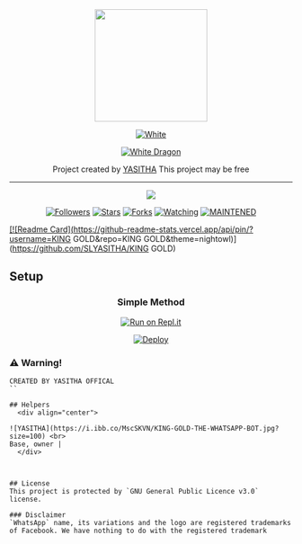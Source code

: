 
<div align="center">
  <img border-radius: 15px src="https://i.ibb.co/MscSKVN/KING-GOLD-THE-WHATSAPP-BOT.jpg" width="200" height="200"/>
  <p align="center">
<a href="#"><img title="White" src="https://img.shields.io/badge/KING GOLD PUBLIC-blue?colorA=%23ff0000&colorB=%23017e40&style=for-the-badge"></a>
</p>
  <p align="center">
<a href="https://github.com/SLYASITHA"><img title="White Dragon" src="https://img.shields.io/badge/Created by YASITHA-dqz/JulieMwol?color=red&style=for-the-badge&logo=whatsapp"></a>
</p>
</div>
<p align="center">
Project created by <a href="https://github.com/SLYASITHA"> YASITHA</a> This project may be free
    <br
       | © |
        owner |
    <br> 
</p>

----

  <p align="center">
  <a href="https://github.com/SLYASITHA">
    <img src="https://img.shields.io/github/repo-size/SLYASITHA/KING GOLD?color=green&label=Repo%20total%20size&style=plastic">
<p align="center">
<a href="https://github.com/SLYASITHA/followers"><img title="Followers" src="https://img.shields.io/github/followers/KING GOLD?color=blue&style=flat-square"></a>
<a href="https://github.com/SLYASITHA/KING GOLD/stargazers"><img title="Stars" src="https://img.shields.io/github/stars/SLYASITHA/KING GOLD?color=blue&style=flat-square"></a>
<a href="https://github.com/SLYASITHA/KING GOLD/network/members"><img title="Forks" src="https://img.shields.io/github/forks/SLYASITHA/KING GOLD?color=blue&style=flat-square"></a>
<a href="https://github.com/SLYASITHA/KING GOLD/watchers"><img title="Watching" src="https://img.shields.io/github/watchers/SLYASITHA/KING GOLD?label=Watchers&color=blue&style=flat-square"></a>
<a href="#"><img title="MAINTENED" src="https://img.shields.io/badge/UNMAINTENED-YES-blue.svg"</a>
</p>

       
  [![Readme Card](https://github-readme-stats.vercel.app/api/pin/?username=KING GOLD&repo=KING GOLD&theme=nightowl)](https://github.com/SLYASITHA/KING GOLD)
  </div>
    
## Setup
<div align="center">

  ### Simple Method
  
[![Run on Repl.it](https://repl.it/badge/github/quiec/whatsAlfa)](http://heroku.com/deploy?template=https://github.com/TRexWa/T-REX)

[![Deploy](https://www.herokucdn.com/deploy/button.svg)](http://heroku.com/deploy?template=https://github.comTrexWa/T-REX)
     </div>


### ⚠️ Warning! 
```
CREATED BY YASITHA OFFICAL
``

## Helpers
  <div align="center">
    
![YASITHA](https://i.ibb.co/MscSKVN/KING-GOLD-THE-WHATSAPP-BOT.jpg?size=100) <br>
Base, owner |
  </div>
    


## License
This project is protected by `GNU General Public Licence v3.0` license.

### Disclaimer
`WhatsApp` name, its variations and the logo are registered trademarks of Facebook. We have nothing to do with the registered trademark
